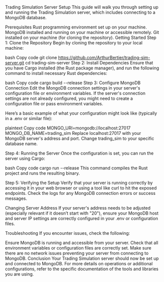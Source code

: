 Trading Simulation Server Setup
This guide will walk you through setting up and running the Trading Simulation server, which includes connecting to a MongoDB database.

Prerequisites
Rust programming environment set up on your machine.
MongoDB installed and running on your machine or accessible remotely.
Git installed on your machine (for cloning the repository).
Getting Started
Step 1: Clone the Repository
Begin by cloning the repository to your local machine:

bash
Copy code
git clone https://github.com/ArthurBertier/trading-sim-server.git
cd trading-sim-server
Step 2: Install Dependencies
Ensure that you have Cargo installed (the Rust package manager), and run the following command to install necessary Rust dependencies:

bash
Copy code
cargo build --release
Step 3: Configure MongoDB Connection
Edit the MongoDB connection settings in your server's configuration file or environment variables. If the server's connection settings are not already configured, you might need to create a configuration file or pass environment variables.

Here’s a basic example of what your configuration might look like (typically in a .env or similar file):

plaintext
Copy code
MONGO_URI=mongodb://localhost:27017
MONGO_DB_NAME=trading_sim
Replace localhost:27017 with your MongoDB server's address and port. Change trading_sim to your specific database name.

Step 4: Running the Server
Once the configuration is set, you can run the server using Cargo:

bash
Copy code
cargo run --release
This command compiles the Rust project and runs the resulting binary.

Step 5: Verifying the Setup
Verify that your server is running correctly by accessing it in your web browser or using a tool like curl to hit the exposed endpoints. Check the logs for any MongoDB connection errors or success messages.

Changing Server Address
If your server's address needs to be adjusted (especially relevant if it doesn’t start with "20"), ensure your MongoDB host and server IP settings are correctly configured in your .env or configuration files.

Troubleshooting
If you encounter issues, check the following:

Ensure MongoDB is running and accessible from your server.
Check that all environment variables or configuration files are correctly set.
Make sure there are no network issues preventing your server from connecting to MongoDB.
Conclusion
Your Trading Simulation server should now be set up and connected to MongoDB. For more details on operations or additional configurations, refer to the specific documentation of the tools and libraries you are using.

